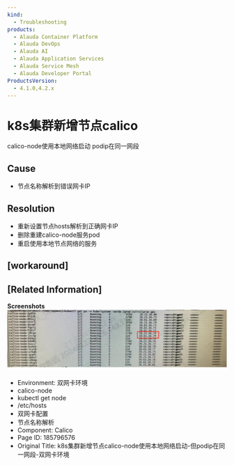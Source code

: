 ```yaml
---
kind:
  - Troubleshooting
products:
  - Alauda Container Platform
  - Alauda DevOps
  - Alauda AI
  - Alauda Application Services
  - Alauda Service Mesh
  - Alauda Developer Portal
ProductsVersion:
  - 4.1.0,4.2.x
---
```

<!-- A type of document that involves encountering a fault, diagnosing it, performing root cause analysis, and providing solutions. -->

# k8s集群新增节点calico

calico-node使用本地网络启动 podip在同一网段

## Cause
- 节点名称解析到错误网卡IP

## Resolution
- 重新设置节点hosts解析到正确网卡IP
- 删除重建calico-node服务pod
- 重启使用本地节点网络的服务

## [workaround]

## [Related Information]
**Screenshots**
![](assets/k8sji-qun-xin-zeng-jie-dian-calico-nodeshi-yong-ben-di-wang-luo-qi-dong-dan-podi/image-2024-1-24_9-47-53.png)
- Environment: 双网卡环境
- calico-node
- kubectl get node
- /etc/hosts
- 双网卡配置
- 节点名称解析
- Component: Calico
- Page ID: 185796576
- Original Title: k8s集群新增节点calico-node使用本地网络启动-但podip在同一网段-双网卡环境
